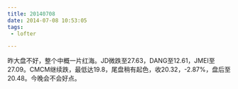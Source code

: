 ```yaml
---
title: 20140708
date: 2014-07-08 10:53:05
tags:
 - lofter

---
```


昨大盘不好，整个中概一片红海。JD微跌至27.63，DANG至12.61，JMEI至27.09。CMCM继续跌，最低达19.8，尾盘稍有起色，收20.32，-2.87%，盘后至20.48。今晚会不会好点。
